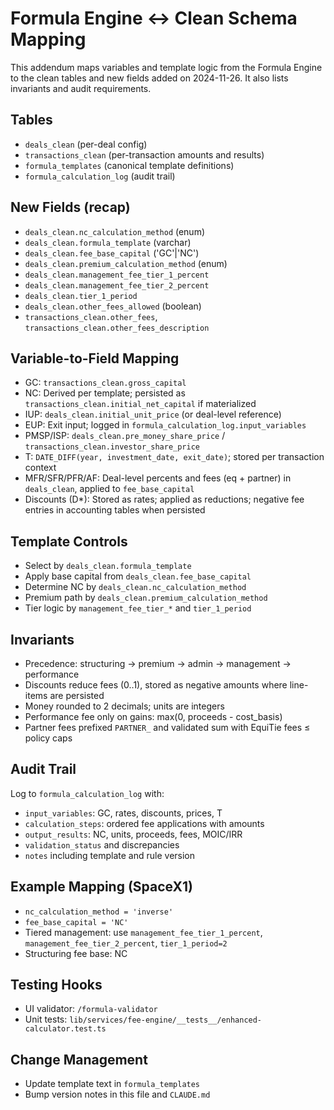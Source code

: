 # Formula Engine ↔ Clean Schema Mapping

This addendum maps variables and template logic from the Formula Engine to the clean tables and new fields added on 2024-11-26. It also lists invariants and audit requirements.

## Tables
- `deals_clean` (per-deal config)
- `transactions_clean` (per-transaction amounts and results)
- `formula_templates` (canonical template definitions)
- `formula_calculation_log` (audit trail)

## New Fields (recap)
- `deals_clean.nc_calculation_method` (enum)
- `deals_clean.formula_template` (varchar)
- `deals_clean.fee_base_capital` ('GC'|'NC')
- `deals_clean.premium_calculation_method` (enum)
- `deals_clean.management_fee_tier_1_percent`
- `deals_clean.management_fee_tier_2_percent`
- `deals_clean.tier_1_period`
- `deals_clean.other_fees_allowed` (boolean)
- `transactions_clean.other_fees`, `transactions_clean.other_fees_description`

## Variable-to-Field Mapping
- GC: `transactions_clean.gross_capital`
- NC: Derived per template; persisted as `transactions_clean.initial_net_capital` if materialized
- IUP: `deals_clean.initial_unit_price` (or deal-level reference)
- EUP: Exit input; logged in `formula_calculation_log.input_variables`
- PMSP/ISP: `deals_clean.pre_money_share_price` / `transactions_clean.investor_share_price`
- T: `DATE_DIFF(year, investment_date, exit_date)`; stored per transaction context
- MFR/SFR/PFR/AF: Deal-level percents and fees (eq + partner) in `deals_clean`, applied to `fee_base_capital`
- Discounts (D*): Stored as rates; applied as reductions; negative fee entries in accounting tables when persisted

## Template Controls
- Select by `deals_clean.formula_template`
- Apply base capital from `deals_clean.fee_base_capital`
- Determine NC by `deals_clean.nc_calculation_method`
- Premium path by `deals_clean.premium_calculation_method`
- Tier logic by `management_fee_tier_*` and `tier_1_period`

## Invariants
- Precedence: structuring → premium → admin → management → performance
- Discounts reduce fees (0..1), stored as negative amounts where line-items are persisted
- Money rounded to 2 decimals; units are integers
- Performance fee only on gains: max(0, proceeds - cost_basis)
- Partner fees prefixed `PARTNER_` and validated sum with EquiTie fees ≤ policy caps

## Audit Trail
Log to `formula_calculation_log` with:
- `input_variables`: GC, rates, discounts, prices, T
- `calculation_steps`: ordered fee applications with amounts
- `output_results`: NC, units, proceeds, fees, MOIC/IRR
- `validation_status` and discrepancies
- `notes` including template and rule version

## Example Mapping (SpaceX1)
- `nc_calculation_method = 'inverse'`
- `fee_base_capital = 'NC'`
- Tiered management: use `management_fee_tier_1_percent`, `management_fee_tier_2_percent`, `tier_1_period=2`
- Structuring fee base: NC

## Testing Hooks
- UI validator: `/formula-validator`
- Unit tests: `lib/services/fee-engine/__tests__/enhanced-calculator.test.ts`

## Change Management
- Update template text in `formula_templates`
- Bump version notes in this file and `CLAUDE.md`
